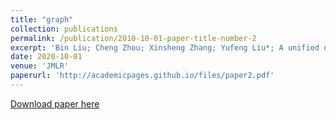 ```yaml
---
title: "graph"
collection: publications
permalink: /publication/2010-10-01-paper-title-number-2
excerpt: 'Bin Liu; Cheng Zhou; Xinsheng Zhang; Yufeng Liu*; A unified data-adaptive framework for high dimensional change point detection, Journal of the Royal Statistical Society Series B- Statistical Methodology, 2020, 82(4): 933-963.'
date: 2020-10-01
venue: 'JMLR'
paperurl: 'http://academicpages.github.io/files/paper2.pdf'
---
```


[Download paper here](http://academicpages.github.io/files/paper2.pdf)
